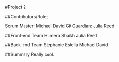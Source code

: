 #Project 2

##Contributors/Roles

Scrum Master: Michael David
Git Guardian: Julia Reed

##Front-end Team
Humera Shaikh
Julia Reed


##Back-end Team
Stephanie Estella
Michael David

##Summary
Really cool.
